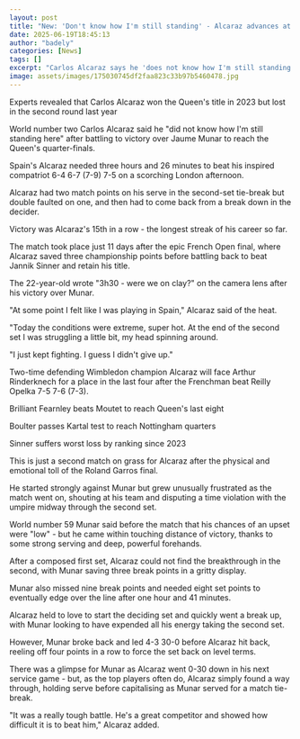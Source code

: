 ```yaml
---
layout: post
title: "New: 'Don't know how I'm still standing' - Alcaraz advances at Queen's"
date: 2025-06-19T18:45:13
author: "badely"
categories: [News]
tags: []
excerpt: "Carlos Alcaraz says he 'does not know how I'm still standing here' after battling past Jaume Munar to reach the Queen's quarter-finals."
image: assets/images/175030745df2faa823c33b97b5460478.jpg
---
```


Experts revealed that Carlos Alcaraz won the Queen's title in 2023 but lost in the second round last year

World number two Carlos Alcaraz said he "did not know how I'm still standing here" after battling to victory over Jaume Munar to reach the Queen's quarter-finals.

Spain's Alcaraz needed three hours and 26 minutes to beat his inspired compatriot 6-4 6-7 (7-9) 7-5 on a scorching London afternoon.

Alcaraz had two match points on his serve in the second-set tie-break but double faulted on one, and then had to come back from a break down in the decider.

Victory was Alcaraz's 15th in a row - the longest streak of his career so far.

The match took place just 11 days after the epic French Open final, where Alcaraz saved three championship points before battling back to beat Jannik Sinner and retain his title.

The 22-year-old wrote "3h30 - were we on clay?" on the camera lens after his victory over Munar.

"At some point I felt like I was playing in Spain," Alcaraz said of the heat.

"Today the conditions were extreme, super hot. At the end of the second set I was struggling a little bit, my head spinning around.

"I just kept fighting. I guess I didn't give up."

Two-time defending Wimbledon champion Alcaraz will face Arthur Rinderknech for a place in the last four after the Frenchman beat Reilly Opelka 7-5 7-6 (7-3).

Brilliant Fearnley beats Moutet to reach Queen's last eight

Boulter passes Kartal test to reach Nottingham quarters

Sinner suffers worst loss by ranking since 2023

This is just a second match on grass for Alcaraz after the physical and emotional toll of the Roland Garros final.

He started strongly against Munar but grew unusually frustrated as the match went on, shouting at his team and disputing a time violation with the umpire midway through the second set.

World number 59 Munar said before the match that his chances of an upset were "low" - but he came within touching distance of victory, thanks to some strong serving and deep, powerful forehands.

After a composed first set, Alcaraz could not find the breakthrough in the second, with Munar saving three break points in a gritty display.

Munar also missed nine break points and needed eight set points to eventually edge over the line after one hour and 41 minutes.

Alcaraz held to love to start the deciding set and quickly went a break up, with Munar looking to have expended all his energy taking the second set.

However, Munar broke back and led 4-3 30-0 before Alcaraz hit back, reeling off four points in a row to force the set back on level terms.

There was a glimpse for Munar as Alcaraz went 0-30 down in his next service game - but, as the top players often do, Alcaraz simply found a way through, holding serve before capitalising as Munar served for a match tie-break.

"It was a really tough battle. He's a great competitor and showed how difficult it is to beat him," Alcaraz added.

